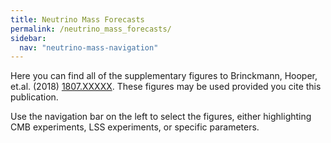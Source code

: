 ```yaml
---
title: Neutrino Mass Forecasts
permalink: /neutrino_mass_forecasts/
sidebar:
  nav: "neutrino-mass-navigation"
---
```

Here you can find all of the supplementary figures to Brinckmann, Hooper, et.al. (2018) [1807.XXXXX](https://arxiv.org/abs/1807.XXXXX). These figures may be used provided you cite this publication.

Use the navigation bar on the left to select the figures, either highlighting CMB experiments, LSS experiments, or specific parameters.
